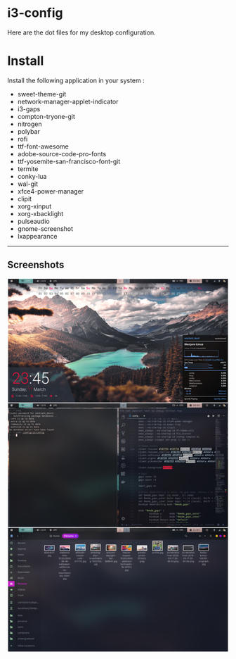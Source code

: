 # i3-config

Here are the dot files for my desktop configuration.

# Install

Install the following application in your system :

* sweet-theme-git
* network-manager-applet-indicator
* i3-gaps
* compton-tryone-git
* nitrogen 
* polybar 
* rofi 
* ttf-font-awesome 
* adobe-source-code-pro-fonts
* ttf-yosemite-san-francisco-font-git
* termite 
* conky-lua 
* wal-git 
* xfce4-power-manager 
* clipit 
* xorg-xinput 
* xorg-xbacklight 
* pulseaudio 
* gnome-screenshot 
* lxappearance

-----------------------------------------------------------
## Screenshots

![](./screenshot.jpg)

